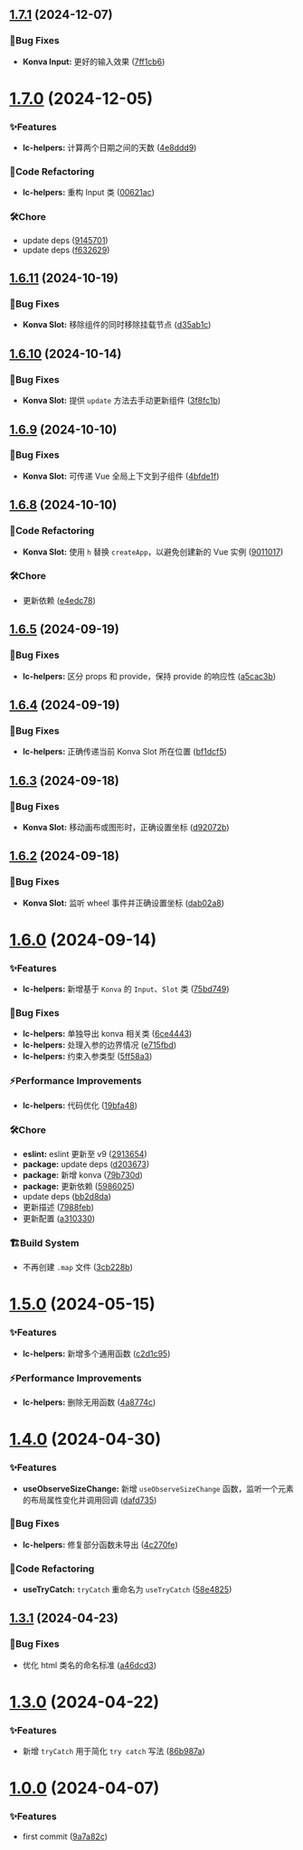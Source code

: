 ## [1.7.1](https://github.com/Noah-Ywh/lc-library/compare/v1.7.0...v1.7.1) (2024-12-07)

### 🐛Bug Fixes

* **Konva Input:** 更好的输入效果 ([7ff1cb6](https://github.com/Noah-Ywh/lc-library/commit/7ff1cb6ebb0eec81a1630957661c714bcec8efc1))

# [1.7.0](https://github.com/Noah-Ywh/lc-library/compare/v1.6.11...v1.7.0) (2024-12-05)

### ✨Features

* **lc-helpers:** 计算两个日期之间的天数 ([4e8ddd9](https://github.com/Noah-Ywh/lc-library/commit/4e8ddd9a0a3cc8208a0ffefe2561a6605b80c952))

### 🔨Code Refactoring

* **lc-helpers:** 重构 Input 类 ([00621ac](https://github.com/Noah-Ywh/lc-library/commit/00621ace7a6743a194a1948a449b61989f2dbc62))

### 🛠️Chore

* update deps ([9145701](https://github.com/Noah-Ywh/lc-library/commit/9145701b02501b33313e4dd9f88da203212dbd5c))
* update deps ([f632629](https://github.com/Noah-Ywh/lc-library/commit/f632629f212b245a2f0107c2344b7cf85018b551))

## [1.6.11](https://github.com/Noah-Ywh/lc-library/compare/v1.6.10...v1.6.11) (2024-10-19)

### 🐛Bug Fixes

* **Konva Slot:** 移除组件的同时移除挂载节点 ([d35ab1c](https://github.com/Noah-Ywh/lc-library/commit/d35ab1c862aaf4971fe3b2229a6cd90003e4f673))

## [1.6.10](https://github.com/Noah-Ywh/lc-library/compare/v1.6.9...v1.6.10) (2024-10-14)

### 🐛Bug Fixes

* **Konva Slot:** 提供 `update` 方法去手动更新组件 ([3f8fc1b](https://github.com/Noah-Ywh/lc-library/commit/3f8fc1b015d2750fa69588c0f934307f09b49c7a))

## [1.6.9](https://github.com/Noah-Ywh/lc-library/compare/v1.6.8...v1.6.9) (2024-10-10)

### 🐛Bug Fixes

* **Konva Slot:** 可传递 Vue 全局上下文到子组件 ([4bfde1f](https://github.com/Noah-Ywh/lc-library/commit/4bfde1f7a36b3b2772d04d1d48ee587581c4dc3f))

## [1.6.8](https://github.com/Noah-Ywh/lc-library/compare/v1.6.7...v1.6.8) (2024-10-10)

### 🔨Code Refactoring

* **Konva Slot:** 使用 `h` 替换 `createApp`，以避免创建新的 Vue 实例 ([9011017](https://github.com/Noah-Ywh/lc-library/commit/9011017fcbbbc3398ef3e0bd86eaa442941e4222))

### 🛠️Chore

* 更新依赖 ([e4edc78](https://github.com/Noah-Ywh/lc-library/commit/e4edc78efadc3e85092822f618a3198961990288))

## [1.6.5](https://github.com/Noah-Ywh/lc-library/compare/v1.6.4...v1.6.5) (2024-09-19)

### 🐛Bug Fixes

* **lc-helpers:** 区分 props 和 provide，保持 provide 的响应性 ([a5cac3b](https://github.com/Noah-Ywh/lc-library/commit/a5cac3bbadf02bdcf3d5cbe4ef28e7b2fb95a9ed))

## [1.6.4](https://github.com/Noah-Ywh/lc-library/compare/v1.6.3...v1.6.4) (2024-09-19)

### 🐛Bug Fixes

* **lc-helpers:** 正确传递当前 Konva Slot 所在位置 ([bf1dcf5](https://github.com/Noah-Ywh/lc-library/commit/bf1dcf502636c7ba0fc49d4bb4a0b8655a4091d2))

## [1.6.3](https://github.com/Noah-Ywh/lc-library/compare/v1.6.2...v1.6.3) (2024-09-18)

### 🐛Bug Fixes

* **Konva Slot:** 移动画布或图形时，正确设置坐标 ([d92072b](https://github.com/Noah-Ywh/lc-library/commit/d92072b197b3cd99edb5ff904a6837923ae6cf9a))

## [1.6.2](https://github.com/Noah-Ywh/lc-library/compare/v1.6.1...v1.6.2) (2024-09-18)

### 🐛Bug Fixes

* **Konva Slot:** 监听 wheel 事件并正确设置坐标 ([dab02a8](https://github.com/Noah-Ywh/lc-library/commit/dab02a8b4c48073c1312f6f68cc8bab38bebcf28))

# [1.6.0](https://github.com/Noah-Ywh/lc-library/compare/v1.5.0...v1.6.0) (2024-09-14)

### ✨Features

* **lc-helpers:** 新增基于 `Konva` 的 `Input`、`Slot` 类 ([75bd749](https://github.com/Noah-Ywh/lc-library/commit/75bd749e0784f35da2f0715f21473a123771684e))

### 🐛Bug Fixes

* **lc-helpers:** 单独导出 konva 相关类 ([6ce4443](https://github.com/Noah-Ywh/lc-library/commit/6ce444384ab08966da9ea047d9f78356c01b208d))
* **lc-helpers:** 处理入参的边界情况 ([e715fbd](https://github.com/Noah-Ywh/lc-library/commit/e715fbd2f2910dbfe81f17e0464cf7c6ea803a6c))
* **lc-helpers:** 约束入参类型 ([5ff58a3](https://github.com/Noah-Ywh/lc-library/commit/5ff58a31562e60022cf6a3bf01a11f360def50d5))

### ⚡Performance Improvements

* **lc-helpers:** 代码优化 ([19bfa48](https://github.com/Noah-Ywh/lc-library/commit/19bfa48e3ef8284b31158bdee652c88831547a07))

### 🛠️Chore

* **eslint:** eslint 更新至 v9 ([2913654](https://github.com/Noah-Ywh/lc-library/commit/2913654ccc6923f24e3b2056c03eaec1e97317e2))
* **package:** update deps ([d203673](https://github.com/Noah-Ywh/lc-library/commit/d20367378a8231e4576f9004644107faf48ed954))
* **package:** 新增 konva ([79b730d](https://github.com/Noah-Ywh/lc-library/commit/79b730df7ad0a1a5fce692e643899fda7f12d801))
* **package:** 更新依赖 ([5986025](https://github.com/Noah-Ywh/lc-library/commit/598602578bf901c0d4332f55f148131862f48cb7))
* update deps ([bb2d8da](https://github.com/Noah-Ywh/lc-library/commit/bb2d8dabfa8f99fa79c578bff339bc7c508ff907))
* 更新描述 ([7988feb](https://github.com/Noah-Ywh/lc-library/commit/7988feb10e3b06d7689a150458587e156ab5f4b8))
* 更新配置 ([a310330](https://github.com/Noah-Ywh/lc-library/commit/a310330642435973d6eea57ccec1228455f64127))

### 🏗️Build System

* 不再创建 `.map` 文件 ([3cb228b](https://github.com/Noah-Ywh/lc-library/commit/3cb228be0cd25b1229421ff8b6269d2156036551))

# [1.5.0](https://github.com/Noah-Ywh/lc-library/compare/v1.4.0...v1.5.0) (2024-05-15)

### ✨Features

* **lc-helpers:** 新增多个通用函数 ([c2d1c95](https://github.com/Noah-Ywh/lc-library/commit/c2d1c952e3bb8488f4decd2975a4fcde08cb9af8))

### ⚡Performance Improvements

* **lc-helpers:** 删除无用函数 ([4a8774c](https://github.com/Noah-Ywh/lc-library/commit/4a8774c3dfcd9bbb2eacb32de41e35cac94f9b64))

# [1.4.0](https://github.com/Noah-Ywh/lc-library/compare/v1.3.1...v1.4.0) (2024-04-30)

### ✨Features

* **useObserveSizeChange:** 新增 `useObserveSizeChange` 函数，监听一个元素的布局属性变化并调用回调 ([dafd735](https://github.com/Noah-Ywh/lc-library/commit/dafd735843b42da2d5c392267b9c0c50c7204a10))

### 🐛Bug Fixes

* **lc-helpers:** 修复部分函数未导出 ([4c270fe](https://github.com/Noah-Ywh/lc-library/commit/4c270fee9bf99d2c8646e2eb3aaba8e37b75982d))

### 🔨Code Refactoring

* **useTryCatch:** `tryCatch` 重命名为 `useTryCatch` ([58e4825](https://github.com/Noah-Ywh/lc-library/commit/58e4825a1b586a06498c6b2bed5a519602c21ca4))

## [1.3.1](https://github.com/Noah-Ywh/lc-library/compare/v1.3.0...v1.3.1) (2024-04-23)

### 🐛Bug Fixes

* 优化 html 类名的命名标准 ([a46dcd3](https://github.com/Noah-Ywh/lc-library/commit/a46dcd3f49a4e379da51cf1bb589d0cd3005434b))

# [1.3.0](https://github.com/Noah-Ywh/lc-library/compare/v1.2.0...v1.3.0) (2024-04-22)

### ✨Features

* 新增 `tryCatch` 用于简化 `try catch` 写法 ([86b987a](https://github.com/Noah-Ywh/lc-library/commit/86b987a4c39bd9a9c6ff8776d94ee4d30608e7a8))

# [1.0.0](https://github.com/Noah-Ywh/lc-library/compare/9a7a82cbf946e9a1d2a0382dd09f78a4f239a321...v1.0.0) (2024-04-07)

### ✨Features

* first commit ([9a7a82c](https://github.com/Noah-Ywh/lc-library/commit/9a7a82cbf946e9a1d2a0382dd09f78a4f239a321))

